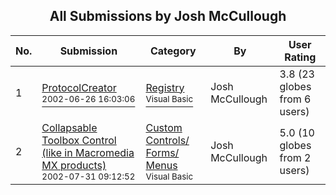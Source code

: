 ﻿<div align="center">

## All Submissions by Josh McCullough

</div>

No.  | Submission | Category | By   | User Rating
---- | ---------- | -------- | ---- | -----------
1 | [ProtocolCreator<br /><sup>2002-06-26 16:03:06</sup>](https://github.com/Planet-Source-Code/josh-mccullough-protocolcreator__1-36294) | [Registry<br /><sup>Visual Basic</sup>](../ByCategory/registry__1-36.md) | Josh McCullough | 3.8 (23 globes from 6 users)
2 | [Collapsable Toolbox Control \(like in Macromedia MX products\)<br /><sup>2002-07-31 09:12:52</sup>](https://github.com/Planet-Source-Code/josh-mccullough-collapsable-toolbox-control-like-in-macromedia-mx-products__1-37357) | [Custom Controls/ Forms/  Menus<br /><sup>Visual Basic</sup>](../ByCategory/custom-controls-forms-menus__1-4.md) | Josh McCullough | 5.0 (10 globes from 2 users)
